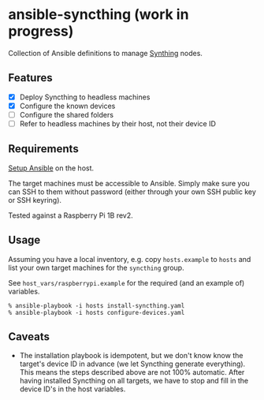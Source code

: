 # ansible-syncthing (work in progress)

Collection of Ansible definitions to manage [Synthing](https://syncthing.net)
nodes.

## Features

- [X] Deploy Syncthing to headless machines
- [X] Configure the known devices
- [ ] Configure the shared folders
- [ ] Refer to headless machines by their host, not their device ID

## Requirements

[Setup Ansible](https://docs.ansible.com/ansible/latest/installation_guide/intro_installation.html)
on the host.

The target machines must be accessible to Ansible.
Simply make sure you can SSH to them without password (either through your own
SSH public key or SSH keyring).

Tested against a Raspberry Pi 1B rev2.

## Usage

Assuming you have a local inventory, e.g. copy `hosts.example` to `hosts` and
list your own target machines for the `syncthing` group.

See `host_vars/raspberrypi.example` for the required (and an example of) variables.

```
% ansible-playbook -i hosts install-syncthing.yaml
% ansible-playbook -i hosts configure-devices.yaml
```

## Caveats

- The installation playbook is idempotent, but we don't know know the target's
  device ID in advance (we let Syncthing generate everything). This means the
  steps described above are not 100% automatic. After having installed Syncthing
  on all targets, we have to stop and fill in the device ID's in the host
  variables.
